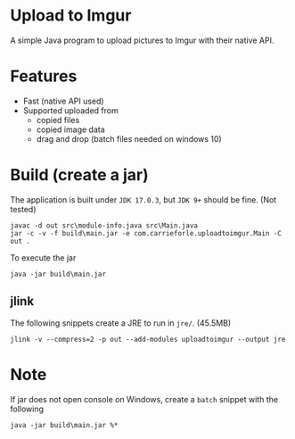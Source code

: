 # Upload to Imgur

A simple Java program to upload pictures to Imgur with their native API.

# Features

- Fast (native API used)
- Supported uploaded from
    - copied files
    - copied image data
    - drag and drop (batch files needed on windows 10)

# Build (create a jar)

The application is built under `JDK 17.0.3`, but `JDK 9+` should be fine. (Not tested)

    javac -d out src\module-info.java src\Main.java
    jar -c -v -f build\main.jar -e com.carrieforle.uploadtoimgur.Main -C out .

To execute the jar

    java -jar build\main.jar
    
## jlink

The following snippets create a JRE to run in `jre/`. (45.5MB)

    jlink -v --compress=2 -p out --add-modules uploadtoimgur --output jre

# Note

If jar does not open console on Windows, create a `batch` snippet with the following

    java -jar build\main.jar %*